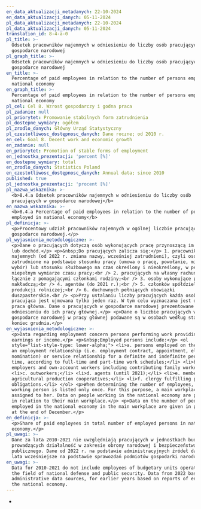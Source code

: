 ```yaml
---
en_data_aktualizacji_metadanych: 22-10-2024
en_data_aktualizacji_danych: 05-11-2024
pl_data_aktualizacji_metadanych: 22-10-2024
pl_data_aktualizacji_danych: 05-11-2024
translation_id: 8-4-a-0
pl_title: >-
  Odsetek pracowników najemnych w odniesieniu do liczby osób pracujących w
  gospodarce narodowej
pl_graph_title: >-
  Odsetek pracowników najemnych w odniesieniu do liczby osób pracujących w
  gospodarce narodowej
en_title: >-
  Percentage of paid employees in relation to the number of persons employed in
  national economy
en_graph_title: >-
  Percentage of paid employees in relation to the number of persons employed in
  national economy
pl_cel: Cel 8. Wzrost gospodarczy i godna praca
pl_zadanie: null
pl_priorytet: Promowanie stabilnych form zatrudnienia
pl_dostepne_wymiary: ogółem
pl_zrodlo_danych: Główny Urząd Statystyczny
pl_czestotliwosc_dostępnosc_danych: Dane roczne; od 2010 r.
en_cel: Goal 8. Decent work and economic growth
en_zadanie: null
en_priorytet: Promotion of stable forms of employment
en_jednostka_prezentacji: 'percent [%]'
en_dostepne_wymiary: total
en_zrodlo_danych: Statistics Poland
en_czestotliwosc_dostępnosc_danych: Annual data; since 2010
published: true
pl_jednostka_prezentacji: 'procent [%]'
pl_nazwa_wskaznika: >-
  <b>8.4.a Odsetek pracowników najemnych w odniesieniu do liczby osób
  pracujących w gospodarce narodowej</b>
en_nazwa_wskaznika: >-
  <b>8.4.a Percentage of paid employees in relation to the number of persons
  employed in national economy</b>
pl_definicja: >-
  <p>Procentowy udział pracowników najemnych w ogólnej liczbie pracujących w
  gospodarce narodowej.</p>
pl_wyjasnienia_metodologiczne: >-
  <p>Dane o pracujących dotyczą osób wykonujących pracę przynoszącą im zarobek
  lub dochód.</p> <p>&nbsp;Do pracujących zalicza się:</p> 1. pracowników
  najemnych (od 2022 r. zmiana nazwy, wcześniej zatrudnieni), czyli osoby
  zatrudnione na podstawie stosunku pracy (umowa o pracę, powołanie, mianowanie,
  wybór) lub stosunku służbowego na czas określony i nieokreślony, w pełnym i
  niepełnym wymiarze czasu pracy;<br /> 2. pracujących na własny rachunek,
  łącznie z pomagającymi członkami rodziny;<br /> 3. osoby wykonujące pracę
  nakładczą;<br /> 4. agentów (do 2021 r.);<br /> 5. członków spółdzielni
  produkcji rolniczej;<br /> 6. duchownych pełniących obowiązki
  duszpasterskie.<br /> <p>Przy ustalaniu liczby pracujących każda osoba
  pracująca jest ujmowana tylko jeden raz. W tym celu wyznaczana jest dla niej
  praca główna. Dane o pracujących w gospodarce narodowej prezentowane są w
  odniesieniu do ich pracy głównej.</p> <p>Dane o liczbie pracujących w
  gospodarce narodowej w pracy głównej podawane są w osobach według stanu na
  koniec grudnia.</p>
en_wyjasnienia_metodologiczne: >-
  <p>Data regarding employment concern persons performing work providing
  earnings or income.</p> <p>&nbsp;Employed persons include:</p> <ol
  style="list-style-type: lower-alpha;"> <li>a. persons employed on the basis of
  an employment relationship (i.e. employment contract, appointment, election or
  nomination) or service relationship for a definite and indefinite period of
  time, according to full-time and part-time work schedules;</li> <li>b.
  employers and own-account workers including contributing family workers;</li>
  <li>c. outworkers;</li> <li>d. agents (until 2021);</li> <li>e. members of
  agricultural production cooperatives;</li> <li>f. clergy fulfilling priestly
  obligations.</li> </ol> <p>When determining the number of employees, each
  working person is listed only once. For this purpose, a main workplace is
  assigned to her. Data on people working in the national economy are presented
  in relation to their main workplace.</p> <p>Data on the number of people
  employed in the national economy in the main workplace are given in persons as
  at the end of December.</p>
en_definicja: >-
  <p>Share of paid employees in total number of employed persons in national
  economy.</p>
pl_uwagi: >-
  Dane za lata 2010-2021 nie uwzględniają pracujących w jednostkach budżetowych
  prowadzących działalność w zakresie obrony narodowej i bezpieczeństwa
  publicznego. Dane od 2022 r. na podstawie administracyjnych źródeł danych, za
  lata wcześniejsze na podstawie sprawozdań podmiotów gospodarki narodowej.
en_uwagi: >-
  Data for 2010-2021 do not include employees of budgetary units operating in
  the field of national defense and public security. Data from 2022 based on
  administrative data sources, for earlier years based on reports of entities of
  the national economy.
---
```

-
